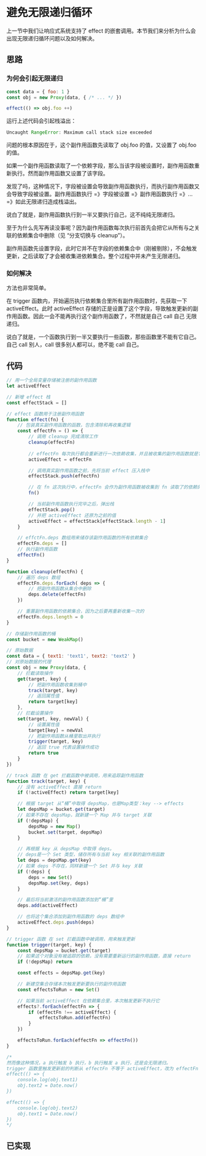 # 避免无限递归循环
上一节中我们让响应式系统支持了 effect 的嵌套调用。本节我们来分析为什么会出现无限递归循环问题以及如何解决。

## 思路
### 为何会引起无限递归
```js
const data = { foo: 1 }
const obj = new Proxy(data, { /* ... */ })

effect(() => obj.foo ++)
```
运行上述代码会引起栈溢出：
```js
Uncaught RangeError: Maximum call stack size exceeded
```
问题的根本原因在于，这个副作用函数先读取了 obj.foo 的值，又设置了 obj.foo 的值。

如果一个副作用函数读取了一个依赖字段，那么当该字段被设置时，副作用函数重新执行。然而副作用函数又设置了该字段。

发现了吗，这种情况下，字段被设置会导致副作用函数执行，而执行副作用函数又会导致字段被设置。副作用函数执行 =》字段被设置 =》副作用函数执行 =》... =》如此无限递归造成栈溢出。

说白了就是，副作用函数执行到一半又要执行自己，这不纯纯无限递归。

至于为什么先写再读没事呢？因为副作用函数每次执行前首先会把它从所有与之关联的依赖集合中删除（见 “分支切换与 cleanup”）。

副作用函数先设置字段，此时它并不在字段的依赖集合中（刚被剔除），不会触发更新，之后读取了才会被收集进依赖集合。整个过程中并未产生无限递归。

### 如何解决
方法也非常简单。

在 trigger 函数内，开始遍历执行依赖集合里所有副作用函数时，先获取一下 activeEffect。此时 activeEffect 存储的正是设置了这个字段，导致触发更新的副作用函数。因此一会不能再执行这个副作用函数了，不然就是自己 call 自己 无限递归。

说白了就是，一个函数执行到一半又要执行一些函数，那些函数里不能有它自己。自己 call 别人，call 很多别人都可以，绝不能 call 自己。

## 代码
```js
// 用一个全局变量存储被注册的副作用函数
let activeEffect

// 新增 effect 栈
const effectStack = []

// effect 函数用于注册副作用函数
function effect(fn) {
    // 包装真实副作用函数的函数，包含清除和再收集逻辑
    const effectFn = () => {
        // 调用 cleanup 完成清除工作
        cleanup(effectFn)
        
        // effectFn 每次执行都会重新进行一次依赖收集，并且被收集的副作用函数就是它自己
        activeEffect = effectFn

        // 调用真实副作用函数之前，先将当前 effect 压入栈中
        effectStack.push(effectFn)

        // 在 fn 这次执行中，effectFn 会作为副作用函数被收集到 fn 读取了的依赖的集合中
        fn()

        // 当前副作用函数执行完毕之后，弹出栈
        effectStack.pop()
        // 并把 activeEffect 还原为之前的值
        activeEffect = effectStack[effectStack.length - 1]
    }

    // effctFn.deps 数组用来储存该副作用函数的所有依赖集合
    effectFn.deps = []
    // 执行副作用函数
    effectFn()
}

function cleanup(effectFn) {
    // 遍历 deps 数组
    effectFn.deps.forEach( deps => {
        // 把副作用函数从集合中删除
        deps.delete(effectFn)
    })

    // 重置副作用函数的依赖集合，因为之后要再重新收集一次的
    effectFn.deps.length = 0
}

// 存储副作用函数的桶
const bucket = new WeakMap()

// 原始数据
const data = { text1: 'text1', text2: 'text2' }
// 对原始数据的代理
const obj = new Proxy(data, {
    // 拦截读取操作
    get(target, key) {
        // 把副作用函数收集到桶中
        track(target, key)
        // 返回属性值
        return target[key]
    },
    // 拦截设置操作
    set(target, key, newVal) {
        // 设置属性值
        target[key] = newVal
        // 把副作用函数从桶里取出并执行
        trigger(target, key)
        // 返回 true 代表设置操作成功
        return true
    }
})

// track 函数 在 get 拦截函数中被调用，用来追踪副作用函数
function track(target, key) {
    // 没有 activeEffect 直接 return
    if (!activeEffect) return target[key]

    // 根据 target 从“桶”中取得 depsMap，也是Map类型：key --> effects
    let depsMap = bucket.get(target)
    // 如果不存在 depsMap，就新建一个 Map 并与 target 关联
    if (!depsMap) {
        depsMap = new Map()
        bucket.set(target, depsMap)
    }

    // 再根据 key 从 depsMap 中取得 deps。
    // deps是一个 Set 类型，储存所有与当前 key 相关联的副作用函数
    let deps = depsMap.get(key)
    // 如果 deps 不存在，同样新建一个 Set 并与 key 关联
    if (!deps) {
        deps = new Set()
        depsMap.set(key, deps)
    }

    // 最后将当前激活的副作用函数添加到“桶”里
    deps.add(activeEffect)

    // 也将这个集合添加到副作用函数的 deps 数组中
    activeEffect.deps.push(deps)
}

// trigger 函数 在 set 拦截函数中被调用，用来触发更新
function trigger(target, key) {
    const depsMap = bucket.get(target)
    // 如果这个对象没有被追踪的依赖，没有需要重新运行的副作用函数，直接 return
    if (!depsMap) return

    const effects = depsMap.get(key)

    // 新建空集合存储本次触发更新要执行的副作用函数
    const effectsToRun = new Set()

    // 如果当前 activeEffect 在依赖集合里，本次触发更新不执行它
    effects?.forEach(effectFn => {
        if (effectFn !== activeEffect) {
            effectsToRun.add(effectFn)
        }
    })

    effectsToRun.forEach(effectFn => effectFn())
}

/*
然而像这种情况，a 执行触发 b 执行，b 执行触发 a 执行，还是会无限递归。
trigger 函数里触发更新前的判断从 effectFn 不等于 activeEffect，改为 effectFn 不在 effectStack 中，能避免无限递归，思考是否合理
effect(() => {
    console.log(obj.text1)
    obj.text2 = Date.now()
})

effect(() => {
    console.log(obj.text2)
    obj.text1 = Date.now()
})
*/
```

## 已实现
